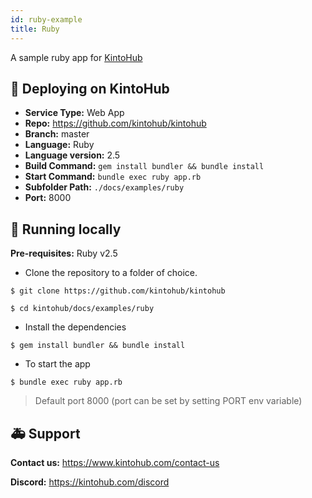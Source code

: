 ```yaml
---
id: ruby-example
title: Ruby
---
```



A sample ruby app for [KintoHub](https://kintohub.com)

## :rocket: Deploying on KintoHub

- **Service Type:** Web App
- **Repo:** https://github.com/kintohub/kintohub
- **Branch:** master
- **Language:** Ruby
- **Language version:** 2.5
- **Build Command:** `gem install bundler && bundle install`
- **Start Command:** `bundle exec ruby app.rb`
- **Subfolder Path:** `./docs/examples/ruby`
- **Port:** 8000

## :hammer: Running locally

**Pre-requisites:** Ruby v2.5

- Clone the repository to a folder of choice.

```
$ git clone https://github.com/kintohub/kintohub

$ cd kintohub/docs/examples/ruby
```

- Install the dependencies

```
$ gem install bundler && bundle install
```

- To start the app

```
$ bundle exec ruby app.rb
```
> Default port 8000 (port can be set by setting PORT env variable)

## :ambulance: Support

**Contact us:** https://www.kintohub.com/contact-us

**Discord:** https://kintohub.com/discord
